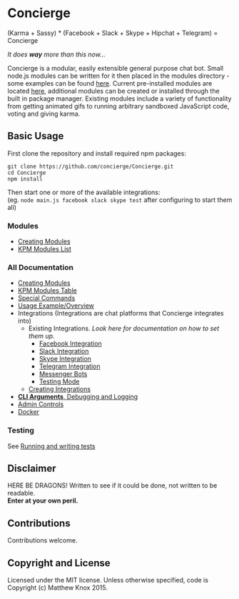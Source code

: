 # Concierge
(Karma + Sassy) * (Facebook + Slack + Skype + Hipchat + Telegram) = Concierge

<i>It does **way** more than this now...</i>

Concierge is a modular, easily extensible general purpose chat bot. Small node.js modules can be written for it then placed in the modules directory - some examples can be found [here](https://github.com/concierge/Concierge/wiki/KPM-Table). Current pre-installed modules are located [here](https://github.com/concierge/Concierge/tree/master/modules), additional modules can be created or installed through the built in package manager. Existing modules include a variety of functionality from getting animated gifs to running arbitrary sandboxed JavaScript code, voting and giving karma.

## Basic Usage
First clone the repository and install required npm packages:
```
git clone https://github.com/concierge/Concierge.git
cd Concierge
npm install
```
Then start one or more of the available integrations:<br/>
(eg. `node main.js facebook slack skype test` after configuring to start them all)

### Modules
- [Creating Modules](doc/ModuleCreation.md)
- [KPM Modules List](https://github.com/concierge/Concierge/wiki/KPM-Table)

### All Documentation
- [Creating Modules](doc/ModuleCreation.md)
- [KPM Modules Table](https://github.com/concierge/Concierge/wiki/KPM-Table)
- [Special Commands](doc/SpecialCommands.md)
- [Usage Example/Overview](https://github.com/concierge/Concierge/issues/77#issuecomment-181676118)
- Integrations (Integrations are chat platforms that Concierge integrates into)
	- Existing Integrations. *Look here for documentation on how to set them up.*
		- [Facebook Integration](doc/integrations/Facebook.md)
		- [Slack Integration](doc/integrations/Slack.md)
		- [Skype Integration](doc/integrations/Skype.md)
		- [Telegram Integration](doc/integrations/Telegram.md)
		- [Messenger Bots](doc/integrations/Messenger.md)
		- [Testing Mode](doc/integrations/Testing.md)
	- [Creating Integrations](doc/IntegrationCreation.md)
- [**CLI Arguments**, Debugging and Logging](doc/DebuggingAndLogging.md)
- [Admin Controls](doc/AdminControls.md)
- [Docker](doc/Docker.md)

### Testing
See [Running and writing tests](doc/Testing.md)

## Disclaimer
HERE BE DRAGONS!
Written to see if it could be done, not written to be readable.<br><b>Enter at your own peril.</b>

## Contributions
Contributions welcome.

## Copyright and License
Licensed under the MIT license. Unless otherwise specified, code is Copyright (c) Matthew Knox 2015.
